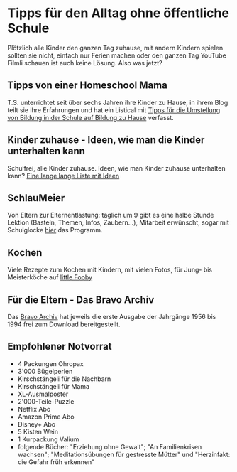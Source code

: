 # Tipps für den Alltag ohne öffentliche Schule

Plötzlich alle Kinder den ganzen Tag zuhause, mit andern Kindern spielen sollten sie nicht, einfach nur Ferien machen oder den ganzen Tag YouTube Filmli schauen ist auch keine Lösung. Also was jetzt?

## Tipps von einer Homeschool Mama

T.S. unterrichtet seit über sechs Jahren ihre Kinder zu Hause, in ihrem Blog teilt sie ihre 
Erfahrungen und hat ein Listical mit [Tipps
für die Umstellung von Bildung in der Schule auf Bildung zu Hause](https://swisshomeschoolfamily.org/2020/03/14/kinder-zu-hause-tipps-von-einer-homeschool-mama/)
verfasst.

## Kinder zuhause - Ideen, wie man die Kinder unterhalten kann

Schulfrei, alle Kinder zuhause. Ideen, wie man Kinder zuhause unterhalten kann? [Eine lange lange Liste mit Ideen]( https://www.mamasunplugged.ch/kinder-zuhause-ideen-wie-man-die-kinder-unterhalten-kann/?fbclid=IwAR2J_KqlFCqAszlWLsA-tN-HW3yEFlF8PhYFrJIKzaT71U81UrYs4O9huE0)


## SchlauMeier

Von Eltern zur Elternentlastung: täglich um 9 gibt es eine halbe Stunde Lektion (Basteln, Themen, Infos, Zaubern...), Mitarbeit erwünscht, sogar mit Schulglocke [hier](https://www.schlaumeier.online/?fbclid=IwAR0zTOJwJUzjQQRtvAfPEI8IX2UlYsgeULj257g8-mKCRvqSK6GlojfPE_4) das Programm.

## Kochen
Viele Rezepte zum Kochen mit Kindern, mit vielen Fotos, für Jung- bis Meisterköche auf [little Fooby](https://little.fooby.ch/de.html)

## Für die Eltern - Das Bravo Archiv

Das [Bravo Archiv](http://bravo-archiv-shop.com/ein-wenig-licht-in-dunklen-zeiten) hat jeweils die erste Ausgabe der Jahrgänge 1956 bis 1994 frei zum Download bereitgestellt.

## Empfohlener Notvorrat

* 4 Packungen Ohropax
* 3'000 Bügelperlen
* Kirschstängeli für die Nachbarn
* Kirschstängeli für Mama
* XL-Ausmalposter
* 2'000-Teile-Puzzle
* Netflix Abo
* Amazon Prime Abo
* Disney+ Abo
* 5 Kisten Wein
* 1 Kurpackung Valium
* folgende Bücher: "Erziehung ohne Gewalt"; "An Familienkrisen wachsen"; "Meditationsübungen für gestresste Mütter" und "Herzinfakt: die Gefahr früh erkennen" 
